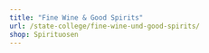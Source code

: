 ```yaml
---
title: "Fine Wine & Good Spirits"
url: /state-college/fine-wine-und-good-spirits/
shop: Spirituosen
---
```


